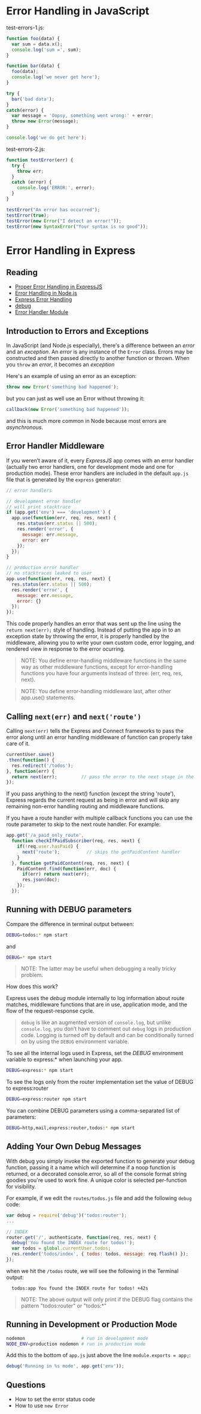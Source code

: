 # Error Handling in JavaScript

test-errors-1.js:

```javascript
function foo(data) {
  var sum = data.x();
  console.log('sum =', sum);
}

function bar(data) {
  foo(data);
  console.log('we never get here');
}

try {
  bar('bad data');
}
catch(error) {
  var message = 'Oopsy, something went wrong:' + error;
  throw new Error(message);
}

console.log('we do get here');
```

test-errors-2.js:

```javascript
function testError(err) {
  try {
    throw err;
  }
  catch (error) {
    console.log('ERROR:', error);
  }
}

testError("An error has occurred");
testError(true);
testError(new Error("I detect an error!"));
testError(new SyntaxError("Your syntax is no good"));
```


# Error Handling in Express

## Reading

* [Proper Error Handling in ExpressJS](http://derickbailey.com/2014/09/06/proper-error-handling-in-expressjs-route-handlers/)
* [Error Handling in Node.js](https://www.joyent.com/developers/node/design/errors)
* [Express Error Handling](http://expressjs.com/guide/error-handling.html)
* [debug](https://www.npmjs.com/package/debug)
* [Error Handler Module](https://github.com/expressjs/errorhandler)


## Introduction to Errors and Exceptions

In JavaScript (and Node.js especially), there's a difference between an _error_ and an _exception_. An _error_ is any instance of the `Error` class. Errors may be constructed and then passed directly to another function or thrown. When you `throw` an _error_, it becomes an _exception_

Here's an example of using an error as an exception:

```javascript
throw new Error('something bad happened');
```

but you can just as well use an Error without throwing it:

```javascript
callback(new Error('something bad happened'));
```

and this is much more common in Node because most errors are _asynchronous_.


## Error Handler Middleware

If you weren’t aware of it, every _ExpressJS_ app comes with an error handler (actually two error handlers, one for development mode and one for production mode). These error handlers are included in the default `app.js` file that is generated by the `express` generator:

```javascript
// error handlers

// development error handler
// will print stacktrace
if (app.get('env') === 'development') {
  app.use(function(err, req, res, next) {
    res.status(err.status || 500);
    res.render('error', {
      message: err.message,
      error: err
    });
  });
}

// production error handler
// no stacktraces leaked to user
app.use(function(err, req, res, next) {
  res.status(err.status || 500);
  res.render('error', {
    message: err.message,
    error: {}
  });
});
```

This code properly handles an error that was sent up the line using the `return next(err);` style of handling. Instead of putting the app in to an exception state by throwing the error, it is properly handled by the middleware, allowing you to write your own custom code, error logging, and rendered view in response to the error ocurring.

> NOTE: You define error-handling middleware functions in the same way as other middleware functions, except for error-handling functions you have four arguments instead of three: (err, req, res, next).

> NOTE: You define error-handling middleware last, after other app.use() statements.


## Calling `next(err)` and `next('route')`

Calling `next(err)` tells the Express and Connect frameworks to pass the error along until an error handling middleware of function can properly take care of it.

```javascript
currentUser.save()
.then(function() {
  res.redirect('/todos');
}, function(err) {
  return next(err);         // pass the error to the next stage in the middleware pipeline
});
```

If you pass anything to the next() function (except the string 'route'), Express regards the current request as being in error and will skip any remaining non-error handling routing and middleware functions.

If you have a route handler with multiple callback functions you can use the route parameter to skip to the next route handler. For example:

```javascript
app.get('/a_paid_only_route',
  function checkIfPaidSubscriber(req, res, next) {
    if(!req.user.hasPaid) {
      next('route');          // skips the getPaidContent handler
    }
  }, function getPaidContent(req, res, next) {
    PaidContent.find(function(err, doc) {
      if(err) return next(err);
      res.json(doc);
    });
  });
```

## Running with DEBUG parameters

Compare the difference in terminal output between:

```bash
DEBUG=todos:* npm start
```

and

```bash
DEBUG=* npm start
```

> NOTE: The latter may be useful when debugging a really tricky problem.

How does this work?

Express uses the _debug_ module internally to log information about route matches, middleware functions that are in use, application mode, and the flow of the request-response cycle.

> `debug` is like an augmented version of `console.log`, but unlike `console.log`, you don’t have to comment out `debug` logs in production code. Logging is turned off by default and can be conditionally turned on by using the `DEBUG` environment variable.

To see all the internal logs used in Express, set the _DEBUG_ environment variable to express:* when launching your app.

```bash
DEBUG=express:* npm start
```

To see the logs only from the router implementation set the value of DEBUG to express:router

```bash
DEBUG=express:router npm start
```

You can combine DEBUG parameters using a comma-separated list of parameters:

```bash
DEBUG=http,mail,express:router,todos:* npm start
```

## Adding Your Own Debug Messages

With debug you simply invoke the exported function to generate your debug function, passing it a name which will determine if a noop function is returned, or a decorated console.error, so all of the console format string goodies you're used to work fine. A unique color is selected per-function for visibility.

For example, if we edit the `routes/todos.js` file and add the following `debug` code:

```javascript
var debug = require('debug')('todos:router');
...

// INDEX
router.get('/', authenticate, function(req, res, next) {
  debug('You found the INDEX route for todos!');
  var todos = global.currentUser.todos;
  res.render('todos/index', { todos: todos, message: req.flash() });
});
```

when we hit the `/todos` route, we will see the following in the Terminal output:

```
  todos:app You found the INDEX route for todos! +42s
```

> NOTE: The above output will only print if the DEBUG flag contains the pattern "todos:router" or "todos:*"


## Running in Development or Production Mode

```bash
nodemon                     # run in development mode
NODE_ENV=production nodemon # run in production mode
```

Add this to the bottom of `app.js` just above the line `module.exports = app;`:

```javascript
debug('Running in %s mode', app.get('env'));
```

## Questions

* How to set the error status code
* How to use `new Error`

